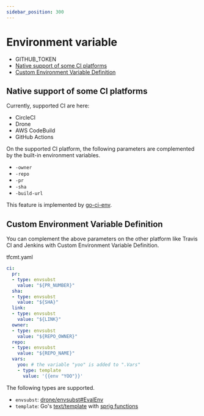 ```yaml
---
sidebar_position: 300
---
```


# Environment variable

* GITHUB_TOKEN
* [Native support of some CI platforms](#native-support-of-some-ci-platforms)
* [Custom Environment Variable Definition](#custom-environment-variable-definition)

## Native support of some CI platforms

Currently, supported CI are here:

- CircleCI
- Drone
- AWS CodeBuild
- GitHub Actions

On the supported CI platform, the following parameters are complemented by the built-in environment variables.

- `-owner`
- `-repo`
- `-pr`
- `-sha`
- `-build-url`

This feature is implemented by [go-ci-env](https://github.com/suzuki-shunsuke/go-ci-env).

## Custom Environment Variable Definition

You can complement the above parameters on the other platform like Travis CI and Jenkins with Custom Environment Variable Definition.

tfcmt.yaml

```yaml
ci:
  pr:
  - type: envsubst
    value: "${PR_NUMBER}"
  sha:
  - type: envsubst
    value: "${SHA}"
  link:
  - type: envsubst
    value: "${LINK}"
  owner:
  - type: envsubst
    value: "${REPO_OWNER}"
  repo:
  - type: envsubst
    value: "${REPO_NAME}"
  vars:
    yoo: # the variable "yoo" is added to ".Vars"
    - type: template
      value: '{{env "YOO"}}'
```

The following types are supported.

* `envsubst`: [drone/envsubst#EvalEnv](https://pkg.go.dev/github.com/drone/envsubst#EvalEnv)
* `template`: Go's [text/template](https://golang.org/pkg/text/template/) with [sprig functions](http://masterminds.github.io/sprig/)
